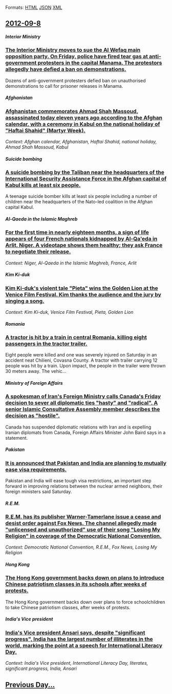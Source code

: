 
Formats: [HTML](2012/09/8/index.html)  [JSON](2012/09/8/index.json)  [XML](2012/09/8/index.xml)  

## [2012-09-8](/news/2012/09/8/index.md)

##### Interior Ministry
### [The Interior Ministry moves to sue the Al Wefaq main opposition party. On Friday, police have fired tear gas at anti-government protesters in the capital Manama. The protestors allegedly have defied a ban on demonstrations. ](/news/2012/09/8/the-interior-ministry-moves-to-sue-the-al-wefaq-main-opposition-party-on-friday-police-have-fired-tear-gas-at-anti-government-protesters-i.md)
Dozens of anti-government protesters defied ban on unauthorised demonstrations to call for prisoner releases in Manama.

##### Afghanistan
### [Afghanistan commemorates Ahmad Shah Massoud, assassinated today eleven years ago according to the Afghan calendar, with a ceremony in Kabul on the national holiday of "Haftai Shahid" (Martyr Week). ](/news/2012/09/8/afghanistan-commemorates-ahmad-shah-massoud-assassinated-today-eleven-years-ago-according-to-the-afghan-calendar-with-a-ceremony-in-kabul.md)
_Context: Afghan calendar, Afghanistan, Haftai Shahid, national holiday, Ahmad Shah Massoud, Kabul_

##### Suicide bombing
### [A suicide bombing by the Taliban near the headquarters of the International Security Assistance Force in the Afghan capital of Kabul kills at least six people. ](/news/2012/09/8/a-suicide-bombing-by-the-taliban-near-the-headquarters-of-the-international-security-assistance-force-in-the-afghan-capital-of-kabul-kills-a.md)
A teenage suicide bomber kills at least six people including a number of children near the headquarters of the Nato-led coalition in the Afghan capital Kabul.

##### Al-Qaeda in the Islamic Maghreb
### [For the first time in nearly eighteen months, a sign of life appears of four French nationals kidnapped by Al-Qa'eda in Arlit, Niger. A videotape shows them healthy; they ask France to negotiate their release. ](/news/2012/09/8/for-the-first-time-in-nearly-eighteen-months-a-sign-of-life-appears-of-four-french-nationals-kidnapped-by-al-qa-eda-in-arlit-niger-a-vide.md)
_Context: Niger, Al-Qaeda in the Islamic Maghreb, France, Arlit_

##### Kim Ki-duk
### [Kim Ki-duk's violent tale "Pieta" wins the Golden Lion at the Venice Film Festival. Kim thanks the audience and the jury by singing a song. ](/news/2012/09/8/kim-ki-duk-s-violent-tale-pieta-wins-the-golden-lion-at-the-venice-film-festival-kim-thanks-the-audience-and-the-jury-by-singing-a-song.md)
_Context: Kim Ki-duk, Venice Film Festival, Pieta, Golden Lion_

##### Romania
### [A tractor is hit by a train in central Romania, killing eight passengers in the tractor trailer. ](/news/2012/09/8/a-tractor-is-hit-by-a-train-in-central-romania-killing-eight-passengers-in-the-tractor-trailer.md)
Eight people were killed and one was severely injured on Saturday in an accident neat Chilieni, Covasna County. A tractor with trailer carrying 12 people was hit by a train. Upon impact, the people in the trailer were thrown 30 meters away. The vehic...

##### Ministry of Foreign Affairs
### [A spokesman of Iran's Foreign Ministry calls Canada's Friday decision to sever all diplomatic ties "hasty" and "radical". A senior Islamic Consultative Assembly member describes the decision as "hostile". ](/news/2012/09/8/a-spokesman-of-iran-s-foreign-ministry-calls-canada-s-friday-decision-to-sever-all-diplomatic-ties-hasty-and-radical-a-senior-islamic-c.md)
Canada has suspended diplomatic relations with Iran and is expelling Iranian diplomats from Canada, Foreign Affairs Minister John Baird says in a statement.

##### Pakistan
### [It is announced that Pakistan and India are planning to mutually ease visa requirements. ](/news/2012/09/8/it-is-announced-that-pakistan-and-india-are-planning-to-mutually-ease-visa-requirements.md)
Pakistan and India will ease tough visa restrictions, an important step forward in improving relations between the nuclear armed neighbors, their foreign ministers said Saturday.

##### R.E.M.
### [R.E.M. has its publisher Warner-Tamerlane issue a cease and desist order against Fox News. The channel allegedly made "unlicensed and unauthorized" use of their song "Losing My Religion" in coverage of the Democratic National Convention. ](/news/2012/09/8/r-e-m-has-its-publisher-warner-tamerlane-issue-a-cease-and-desist-order-against-fox-news-the-channel-allegedly-made-unlicensed-and-unauth.md)
_Context: Democratic National Convention, R.E.M., Fox News, Losing My Religion_

##### Hong Kong
### [The Hong Kong government backs down on plans to introduce Chinese patriotism classes in its schools after weeks of protests. ](/news/2012/09/8/the-hong-kong-government-backs-down-on-plans-to-introduce-chinese-patriotism-classes-in-its-schools-after-weeks-of-protests.md)
The Hong Kong government backs down over plans to force schoolchildren to take Chinese patriotism classes, after weeks of protests.

##### India's Vice president
### [India's Vice president Ansari says, despite "significant progress", India has the largest number of illiterates in the world, marking the point at a speech for International Literacy Day. ](/news/2012/09/8/india-s-vice-president-ansari-says-despite-significant-progress-india-has-the-largest-number-of-illiterates-in-the-world-marking-the-po.md)
_Context: India's Vice president, International Literacy Day, literates, significant progress, India, Ansari_

## [Previous Day...](/news/2012/09/7/index.md)

